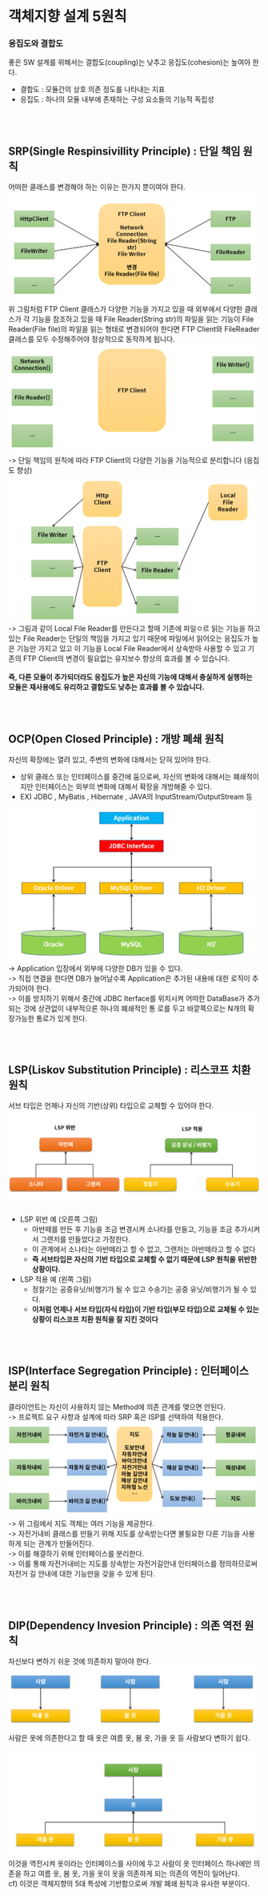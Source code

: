 # 객체지향 설계 5원칙 <SOLID>

### 응집도와 결합도
좋은 SW 설계를 위해서는 결합도(coupling)는 낮추고 응집도(cohesion)는 높여야 한다.

- 결합도 : 모듈간의  상호 의존 정도를 나타내는 지표
- 응집도 : 하나의 모듈 내부에 존재하는 구성 요소들의 기능적 독립성

<br><br>

## SRP(Single Respinsivillity Principle) : 단일 책임 원칙
어떠한 클래스를 변경해야 하는 이유는 한가지 뿐이여야 한다.
<img src="./img/SRP.PNG">
위 그림처럼 FTP Client 클래스가 다양한 기능을 가지고 있을 때 외부에서 다양한 클래스가 각 기능을 참조하고 있을 때 File Reader(String str)의 파일을 읽는 기능이 File Reader(File file)의 파일을 읽는 형태로 변경되어야 한다면 FTP Client와 FileReader 클래스를 모두 수정해주어야 정상적으로 동작하게 됩니다. <br>
<img src="./img/SRP2.PNG">
->  단일 책임의 원칙에 따라 FTP Client의 다양한 기능을 기능적으로 분리합니다 (응집도 향상)
<img src="./img/SRP3.PNG">
-> 그림과 같이 Local File Reader를 만든다고 할때 기존에 파일ㅇ르 읽는 기능을 하고 있는 File Reader는 단일의 책임을 가지고 있기 때문에 파일에서 읽어오는 응집도가 높은 기능만 가지고 있고 이 기능을 Local File Reader에서 상속받아 사용할 수 있고 기존의 FTP Client의 변경이 필요없는 유지보수 향상의 효과를 볼 수 있습니다.
<br><br>
**즉, 다른 모듈이 추가되더라도 응집도가 높은 자신의 기능에 대해서 충실하게 실행하는 모듈은 재사용에도 유리하고 결합도도 낮추는 효과를 볼 수 있습니다.**

<br><br>

## OCP(Open Closed Principle) : 개방 폐쇄 원칙
자신의 확장에는 열려 있고, 주변의 변화에 대해서는 닫혀 있어야 한다. 
- 상위 클래스 또는 인터페이스를 중간에 둠으로써, 자신의 변화에 대해서는 폐쇄적이지만 인터페이스는 외부의 변화에 대해서 확장을 개방해줄 수 있다.
- EX) JDBC , MyBatis , Hibernate , JAVA의 InputStream/OutputStream 등

<img src="./img/OCP.PNG">
-> Application 입장에서 외부에 다양한 DB가 있을 수 있다.<br>
-> 직접 연결을 한다면 DB가 늘어날수록 Application은 추가된 내용에 대한 로직이 추가되어야 한다.<br>
-> 이를 방지하기 위해서 중간에 JDBC Iterface를 위치시켜 어떠한 DataBase가 추가되는 것에 상관없이 내부적으론 하나의 폐쇄적인 통 로를 두고 바깥쪽으로는 N개의 확장가능한 통로가 있게 한다.



<br><br>

## LSP(Liskov Substitution Principle) : 리스코프 치환 원칙
서브 타입은 언제나 자신의 기반(상위) 타입으로 교체할 수 있어야 한다.
<img src="./img/LSP.PNG">
- LSP 위반 예 (오른쪽 그림) 
  - 아반떼를 만든 후 기능을 조금 변경시켜 소나타를 만들고, 기능을 조금 추가시켜서 그랜저를 만들었다고 가정한다.
  - 이 관계에서 소나타는 아반떼라고 할 수 없고, 그랜저는 아반떼라고 할 수 없다
  - **즉 서브타입은 자신의 기반 타입으로 교체할 수 없기 때문에 LSP 원칙을 위반한 상황이다.**
- LSP 적용 예 (왼쪽 그림)
  - 정찰기는 공중유닛/비행기가 될 수 있고 수송기는 공중 유닛/비행기가 될 수 있다.
  - **이처럼 언제나 서브 타입(자식 타입)이 기반 타입(부모 타입)으로 교체될 수 있는 상황이 리스코프 치환 원칙을 잘 지킨 것이다**
  
<br><br>

## ISP(Interface Segregation Principle) : 인터페이스 분리 원칙
클라이언트는 자신이 사용하지 않는 Method에 의존 관계를 맺으면 안된다.<br>
-> 프로젝트 요구 사항과 설계에 따라 SRP 혹은 ISP를 선택하여 적용한다.
<img src="./img/ISP.PNG">
-> 위 그림에서 지도 객체는 여러 기능을 제공한다.<br>
-> 자전거내비 클래스를 만들기 위해 지도를 상속받는다면 불필요한 다른 기능을 사용하게 되는 관계가 만들어진다. <br>
-> 이를 해결하기 위해 인터페이스를 분리한다. <br>
-> 이를 통해 자전거내비는 지도를 상속받는 자전거길안내 인터페이스를 정의하므로써 자전거 길 안내에 대한 기능만을 갖을 수 있게 된다.


<br><br>

## DIP(Dependency Invesion Principle) : 의존 역전 원칙
자신보다 변하기 쉬운 것에 의존하지 말아야 한다.
<img src="./img/DIP.PNG">
사람은 옷에 의존한다고 할 때 옷은 여름 옷, 봄 옷, 가을 옷 등 사람보다 변하기 쉽다.

<img src="./img/DIP2.PNG">
이것을 역전시켜 옷이라는 인터페이스를 사이에 두고 사람이 옷 인터페이스 하나에만 의존을 하고 여름 옷, 봄 옷, 가을 옷이 옷을 의존하게 되는 의존의 역전이 일어난다.<br>
cf) 이것은 객체지향의 5대 특성에 기반함으로써 개발 폐쇄 원칙과 유사한 부분이다.

